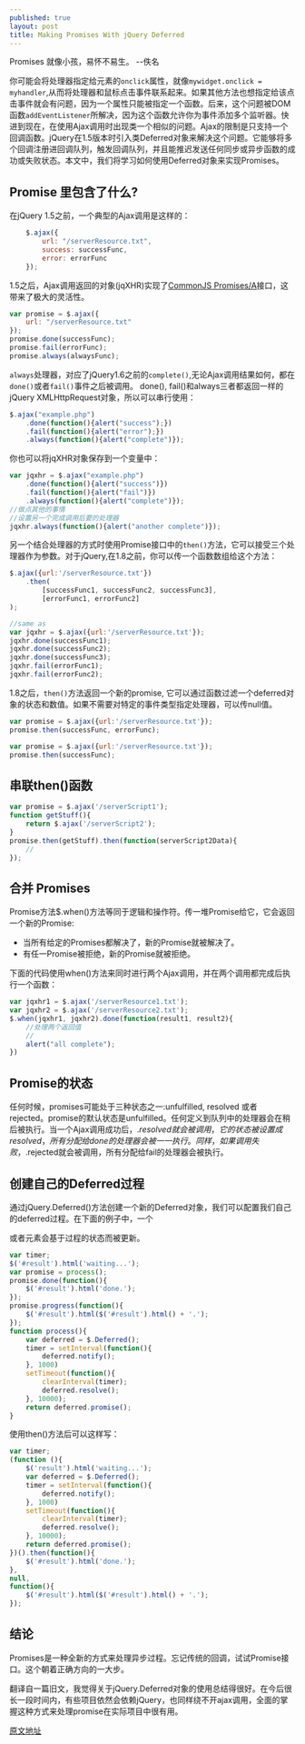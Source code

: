 ```yaml
---
published: true
layout: post
title: Making Promises With jQuery Deferred
---
```


Promises 就像小孩，易怀不易生。 --佚名

你可能会将处理器指定给元素的`onclick`属性，就像`mywidget.onclick = myhandler`,从而将处理器和鼠标点击事件联系起来。如果其他方法也想指定给该点击事件就会有问题，因为一个属性只能被指定一个函数。后来，这个问题被DOM函数`addEventListener`所解决，因为这个函数允许你为事件添加多个监听器。快进到现在，在使用Ajax调用时出现类一个相似的问题。Ajax的限制是只支持一个回调函数。jQuery在1.5版本时引入类Deferred对象来解决这个问题。它能够将多个回调注册进回调队列，触发回调队列，并且能推迟发送任何同步或异步函数的成功或失败状态。本文中，我们将学习如何使用Deferred对象来实现Promises。

## Promise 里包含了什么?
在jQuery 1.5之前，一个典型的Ajax调用是这样的：

```javascript
    $.ajax({
        url: "/serverResource.txt",
        success: successFunc,
        error: errorFunc
    });
```

1.5之后，Ajax调用返回的对象(jqXHR)实现了[CommonJS Promises/A](http://wiki.commonjs.org/wiki/Promises/A)接口，这带来了极大的灵活性。

```javascript
var promise = $.ajax({
    url: "/serverResource.txt"
});
promise.done(successFunc);
promise.fail(errorFunc);
promise.always(alwaysFunc);
```

`always`处理器，对应了jQuery1.6之前的`complete()`,无论Ajax调用结果如何，都在`done()`或者`fail()`事件之后被调用。
done(), fail()和always三者都返回一样的jQuery XMLHttpRequest对象，所以可以串行使用：

```javascript
$.ajax("example.php")
    .done(function(){alert("success");})
    .fail(function(){alert("error");})
    .always(function(){alert("complete")});
```

你也可以将jqXHR对象保存到一个变量中：

```javascript
var jqxhr = $.ajax("example.php")
    .done(function(){alert("success")})
    .fail(function(){alert("fail")})
    .always(function(){alert("complete")});
//做点其他的事情
//设置另一个完成调用后要的处理器
jqxhr.always(function(){alert("another complete")});
```

另一个结合处理器的方式时使用Promise接口中的`then()`方法，它可以接受三个处理器作为参数。对于jQuery,在1.8之前，你可以传一个函数数组给这个方法：

```javascript
$.ajax({url:'/serverResource.txt'})
    .then(
        [successFunc1, successFunc2, successFunc3],
        [errorFunc1, errorFunc2]
);

//same as
var jqxhr = $.ajax({url:'/serverResource.txt'});
jqxhr.done(successFunc1);
jqxhr.done(successFunc2);
jqxhr.done(successFunc3);
jqxhr.fail(errorFunc1);
jqxhr.fail(errorFunc2);
```

1.8之后，`then()`方法返回一个新的promise, 它可以通过函数过滤一个deferred对象的状态和数值。如果不需要对特定的事件类型指定处理器，可以传null值。

```javascript
var promise = $.ajax({url:'/serverResource.txt'});
promise.then(successFunc, errorFunc);

var promise = $.ajax({url:'/serverResource.txt'});
promise.then(successFunc);
```


## 串联then()函数

```javascript
var promise = $.ajax('/serverScript1');
function getStuff(){
    return $.ajax('/serverScript2');
}
promise.then(getStuff).then(function(serverScript2Data){
    // 
});
```

## 合并 Promises
Promise方法$.when()方法等同于逻辑和操作符。传一堆Promise给它，它会返回一个新的Promise:
- 当所有给定的Promises都解决了，新的Promise就被解决了。
- 有任一Promise被拒绝，新的Promise就被拒绝。

下面的代码使用when()方法来同时进行两个Ajax调用，并在两个调用都完成后执行一个函数：

```javascript
var jqxhr1 = $.ajax('/serverResource1.txt');
var jqxhr2 = $.ajax('/serverResource2.txt');
$.when(jqxhr1, jqxhr2).done(function(result1, result2){
    //处理两个返回值
    //
    alert("all complete");
})
```


## Promise的状态
任何时候，promises可能处于三种状态之一:unfulfilled, resolved 或者rejected。promise的默认状态是unfulfilled。任何定义到队列中的处理器会在稍后被执行。当一个Ajax调用成功后，$.resolved就会被调用，它的状态被设置成resolved，所有分配给done的处理器会被一一执行。同样，如果调用失败，$.rejected就会被调用，所有分配给fail的处理器会被执行。

## 创建自己的Deferred过程
通过jQuery.Deferred()方法创建一个新的Deferred对象，我们可以配置我们自己的deferred过程。在下面的例子中，一个<div>或者<span>元素会基于过程的状态而被更新。

```javascript
var timer;
$('#result').html('waiting...');
var promise = process();
promise.done(function(){
    $('#result').html('done.');
});
promise.progress(function(){
    $('#result').html($('#result').html() + '.');
});
function process(){
    var deferred = $.Deferred();
    timer = setInterval(function(){
        deferred.notify();
    }, 1000)
    setTimeout(function(){
        clearInterval(timer);
        deferred.resolve();
    }, 10000);
    return deferred.promise();
}
```

使用then()方法后可以这样写：

```javascript
var timer;
(function (){
    $('result').html('waiting...');
    var deferred = $.Deferred();
    timer = setInterval(function(){
        deferred.notify();
    }, 1000)
    setTimeout(function(){
        clearInterval(timer);
        deferred.resolve();
    }, 10000);
    return deferred.promise();
})().then(function(){
    $('#result').html('done.');
},
null,
function(){
    $('#result').html($('#result').html() + '.');
});
```

## 结论
Promises是一种全新的方式来处理异步过程。忘记传统的回调，试试Promise接口。这个朝着正确方向的一大步。

翻译自一篇旧文，我觉得关于jQuery.Deferred对象的使用总结得很好。在今后很长一段时间内，有些项目依然会依赖jQuery，也同样绕不开ajax调用，全面的掌握这种方式来处理promise在实际项目中很有用。

[原文地址](http://www.htmlgoodies.com/beyond/javascript/making-promises-with-jquery-deferred.html)


































